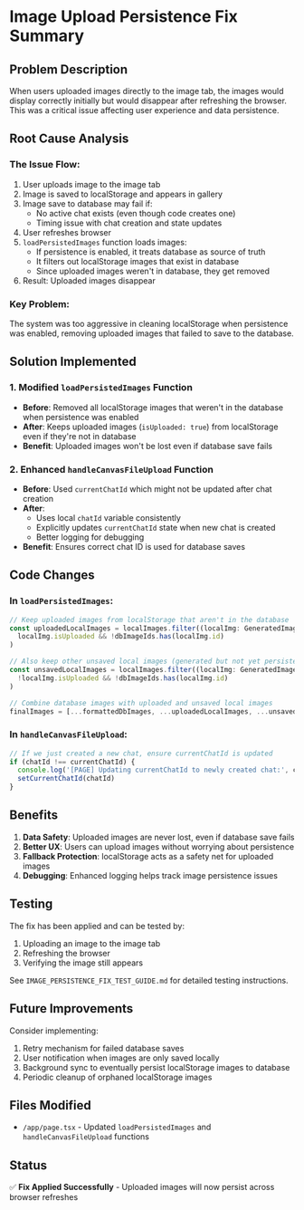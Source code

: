 # Image Upload Persistence Fix Summary

## Problem Description
When users uploaded images directly to the image tab, the images would display correctly initially but would disappear after refreshing the browser. This was a critical issue affecting user experience and data persistence.

## Root Cause Analysis

### The Issue Flow:
1. User uploads image to the image tab
2. Image is saved to localStorage and appears in gallery
3. Image save to database may fail if:
   - No active chat exists (even though code creates one)
   - Timing issue with chat creation and state updates
4. User refreshes browser
5. `loadPersistedImages` function loads images:
   - If persistence is enabled, it treats database as source of truth
   - It filters out localStorage images that exist in database
   - Since uploaded images weren't in database, they get removed
6. Result: Uploaded images disappear

### Key Problem:
The system was too aggressive in cleaning localStorage when persistence was enabled, removing uploaded images that failed to save to the database.

## Solution Implemented

### 1. Modified `loadPersistedImages` Function
- **Before**: Removed all localStorage images that weren't in the database when persistence was enabled
- **After**: Keeps uploaded images (`isUploaded: true`) from localStorage even if they're not in database
- **Benefit**: Uploaded images won't be lost even if database save fails

### 2. Enhanced `handleCanvasFileUpload` Function
- **Before**: Used `currentChatId` which might not be updated after chat creation
- **After**: 
  - Uses local `chatId` variable consistently
  - Explicitly updates `currentChatId` state when new chat is created
  - Better logging for debugging
- **Benefit**: Ensures correct chat ID is used for database saves

## Code Changes

### In `loadPersistedImages`:
```javascript
// Keep uploaded images from localStorage that aren't in the database
const uploadedLocalImages = localImages.filter((localImg: GeneratedImage) =>
  localImg.isUploaded && !dbImageIds.has(localImg.id)
)

// Also keep other unsaved local images (generated but not yet persisted)
const unsavedLocalImages = localImages.filter((localImg: GeneratedImage) =>
  !localImg.isUploaded && !dbImageIds.has(localImg.id)
)

// Combine database images with uploaded and unsaved local images
finalImages = [...formattedDbImages, ...uploadedLocalImages, ...unsavedLocalImages]
```

### In `handleCanvasFileUpload`:
```javascript
// If we just created a new chat, ensure currentChatId is updated
if (chatId !== currentChatId) {
  console.log('[PAGE] Updating currentChatId to newly created chat:', chatId)
  setCurrentChatId(chatId)
}
```

## Benefits

1. **Data Safety**: Uploaded images are never lost, even if database save fails
2. **Better UX**: Users can upload images without worrying about persistence
3. **Fallback Protection**: localStorage acts as a safety net for uploaded images
4. **Debugging**: Enhanced logging helps track image persistence issues

## Testing

The fix has been applied and can be tested by:
1. Uploading an image to the image tab
2. Refreshing the browser
3. Verifying the image still appears

See `IMAGE_PERSISTENCE_FIX_TEST_GUIDE.md` for detailed testing instructions.

## Future Improvements

Consider implementing:
1. Retry mechanism for failed database saves
2. User notification when images are only saved locally
3. Background sync to eventually persist localStorage images to database
4. Periodic cleanup of orphaned localStorage images

## Files Modified
- `/app/page.tsx` - Updated `loadPersistedImages` and `handleCanvasFileUpload` functions

## Status
✅ **Fix Applied Successfully** - Uploaded images will now persist across browser refreshes
